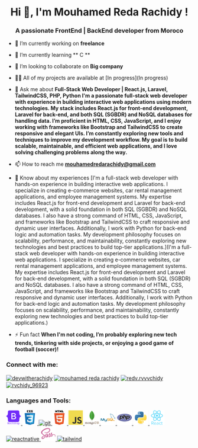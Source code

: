 <h1 align="center">Hi 👋, I'm Mouhamed Reda Rachidy !</h1>
<h3 align="center">A passionate FrontEnd | BackEnd developer from Moroco</h3>

- 🔭 I’m currently working on **freelance**

- 🌱 I’m currently learning ** C **

- 👯 I’m looking to collaborate on **Big company**

- 👨‍💻 All of my projects are available at [In progress](In progress)

- 💬 Ask me about **Full-Stack Web Developer | React.js, Laravel, TailwindCSS, PHP, Python I'm a passionate full-stack web developer with experience in building interactive web applications using modern technologies. My stack includes React.js for front-end development, Laravel for back-end, and both SQL (SGBDR) and NoSQL databases for handling data. I’m proficient in HTML, CSS, JavaScript, and I enjoy working with frameworks like Bootstrap and TailwindCSS to create responsive and elegant UIs. I’m constantly exploring new tools and techniques to improve my development workflow. My goal is to build scalable, maintainable, and efficient web applications, and I love solving challenging problems along the way.**

- 📫 How to reach me **mouhamedredarachidy@gmail.com**

- 📄 Know about my experiences [I'm a full-stack web developer with hands-on experience in building interactive web applications. I specialize in creating e-commerce websites, car rental management applications, and employee management systems. My expertise includes React.js for front-end development and Laravel for back-end development, with a solid foundation in both SQL (SGBDR) and NoSQL databases. I also have a strong command of HTML, CSS, JavaScript, and frameworks like Bootstrap and TailwindCSS to craft responsive and dynamic user interfaces. Additionally, I work with Python for back-end logic and automation tasks. My development philosophy focuses on scalability, performance, and maintainability, constantly exploring new technologies and best practices to build top-tier applications.](I'm a full-stack web developer with hands-on experience in building interactive web applications. I specialize in creating e-commerce websites, car rental management applications, and employee management systems. My expertise includes React.js for front-end development and Laravel for back-end development, with a solid foundation in both SQL (SGBDR) and NoSQL databases. I also have a strong command of HTML, CSS, JavaScript, and frameworks like Bootstrap and TailwindCSS to craft responsive and dynamic user interfaces. Additionally, I work with Python for back-end logic and automation tasks. My development philosophy focuses on scalability, performance, and maintainability, constantly exploring new technologies and best practices to build top-tier applications.)

- ⚡ Fun fact **When I'm not coding, I’m probably exploring new tech trends, tinkering with side projects, or enjoying a good game of football (soccer)!**

<h3 align="left">Connect with me:</h3>
<p align="left">
<a href="https://dev.to/devwitherachidy" target="blank"><img align="center" src="https://raw.githubusercontent.com/rahuldkjain/github-profile-readme-generator/master/src/images/icons/Social/devto.svg" alt="devwitherachidy" height="30" width="40" /></a>
<a href="https://linkedin.com/in/mouhamed reda rachidy" target="blank"><img align="center" src="https://raw.githubusercontent.com/rahuldkjain/github-profile-readme-generator/master/src/images/icons/Social/linked-in-alt.svg" alt="mouhamed reda rachidy" height="30" width="40" /></a>
<a href="https://instagram.com/redv.rvvvchidy" target="blank"><img align="center" src="https://raw.githubusercontent.com/rahuldkjain/github-profile-readme-generator/master/src/images/icons/Social/instagram.svg" alt="redv.rvvvchidy" height="30" width="40" /></a>
<a href="https://discord.gg/rvchidy_96923" target="blank"><img align="center" src="https://raw.githubusercontent.com/rahuldkjain/github-profile-readme-generator/master/src/images/icons/Social/discord.svg" alt="rvchidy_96923" height="30" width="40" /></a>
</p>

<h3 align="left">Languages and Tools:</h3>
<p align="left"> <a href="https://getbootstrap.com" target="_blank" rel="noreferrer"> <img src="https://raw.githubusercontent.com/devicons/devicon/master/icons/bootstrap/bootstrap-plain-wordmark.svg" alt="bootstrap" width="40" height="40"/> </a> <a href="https://www.w3schools.com/css/" target="_blank" rel="noreferrer"> <img src="https://raw.githubusercontent.com/devicons/devicon/master/icons/css3/css3-original-wordmark.svg" alt="css3" width="40" height="40"/> </a> <a href="https://git-scm.com/" target="_blank" rel="noreferrer"> <img src="https://www.vectorlogo.zone/logos/git-scm/git-scm-icon.svg" alt="git" width="40" height="40"/> </a> <a href="https://www.w3.org/html/" target="_blank" rel="noreferrer"> <img src="https://raw.githubusercontent.com/devicons/devicon/master/icons/html5/html5-original-wordmark.svg" alt="html5" width="40" height="40"/> </a> <a href="https://developer.mozilla.org/en-US/docs/Web/JavaScript" target="_blank" rel="noreferrer"> <img src="https://raw.githubusercontent.com/devicons/devicon/master/icons/javascript/javascript-original.svg" alt="javascript" width="40" height="40"/> </a> <a href="https://www.mongodb.com/" target="_blank" rel="noreferrer"> <img src="https://raw.githubusercontent.com/devicons/devicon/master/icons/mongodb/mongodb-original-wordmark.svg" alt="mongodb" width="40" height="40"/> </a> <a href="https://www.mysql.com/" target="_blank" rel="noreferrer"> <img src="https://raw.githubusercontent.com/devicons/devicon/master/icons/mysql/mysql-original-wordmark.svg" alt="mysql" width="40" height="40"/> </a> <a href="https://www.php.net" target="_blank" rel="noreferrer"> <img src="https://raw.githubusercontent.com/devicons/devicon/master/icons/php/php-original.svg" alt="php" width="40" height="40"/> </a> <a href="https://www.python.org" target="_blank" rel="noreferrer"> <img src="https://raw.githubusercontent.com/devicons/devicon/master/icons/python/python-original.svg" alt="python" width="40" height="40"/> </a> <a href="https://reactjs.org/" target="_blank" rel="noreferrer"> <img src="https://raw.githubusercontent.com/devicons/devicon/master/icons/react/react-original-wordmark.svg" alt="react" width="40" height="40"/> </a> <a href="https://reactnative.dev/" target="_blank" rel="noreferrer"> <img src="https://reactnative.dev/img/header_logo.svg" alt="reactnative" width="40" height="40"/> </a> <a href="https://sass-lang.com" target="_blank" rel="noreferrer"> <img src="https://raw.githubusercontent.com/devicons/devicon/master/icons/sass/sass-original.svg" alt="sass" width="40" height="40"/> </a> <a href="https://tailwindcss.com/" target="_blank" rel="noreferrer"> <img src="https://www.vectorlogo.zone/logos/tailwindcss/tailwindcss-icon.svg" alt="tailwind" width="40" height="40"/> </a> </p>
